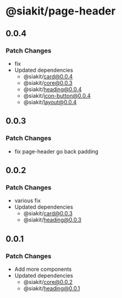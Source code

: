 # @siakit/page-header

## 0.0.4

### Patch Changes

- fix
- Updated dependencies
  - @siakit/card@0.0.4
  - @siakit/core@0.0.3
  - @siakit/heading@0.0.4
  - @siakit/icon-button@0.0.4
  - @siakit/layout@0.0.4

## 0.0.3

### Patch Changes

- fix page-header go back padding

## 0.0.2

### Patch Changes

- various fix
- Updated dependencies
  - @siakit/card@0.0.3
  - @siakit/heading@0.0.3

## 0.0.1

### Patch Changes

- Add more components
- Updated dependencies
  - @siakit/core@0.0.2
  - @siakit/heading@0.0.1
